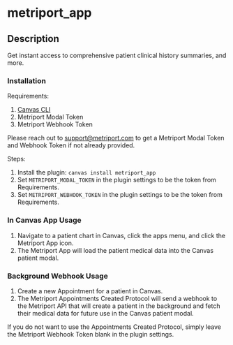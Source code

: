 # metriport_app

## Description

Get instant access to comprehensive patient clinical history summaries, and more.

### Installation

Requirements:

1. [Canvas CLI](https://docs.canvasmedical.com/sdk/canvas_cli/)
2. Metriport Modal Token
3. Metriport Webhook Token

Please reach out to support@metriport.com to get a Metriport Modal Token and Webhook Token if not already provided.

Steps:

1. Install the plugin: `canvas install metriport_app`
2. Set `METRIPORT_MODAL_TOKEN` in the plugin settings to be the token from Requirements.
3. Set `METRIPORT_WEBHOOK_TOKEN` in the plugin settings to be the token from Requirements.

### In Canvas App Usage

1. Navigate to a patient chart in Canvas, click the apps menu, and click the Metriport App icon.
2. The Metriport App will load the patient medical data into the Canvas patient modal.

### Background Webhook Usage

1. Create a new Appointment for a patient in Canvas.
2. The Metriport Appointments Created Protocol will send a webhook to the Metriport API that will create a patient in the background and fetch their medical data for future use in the Canvas patient modal.

If you do not want to use the Appointments Created Protocol, simply leave the Metriport Webhook Token blank in the plugin settings.
